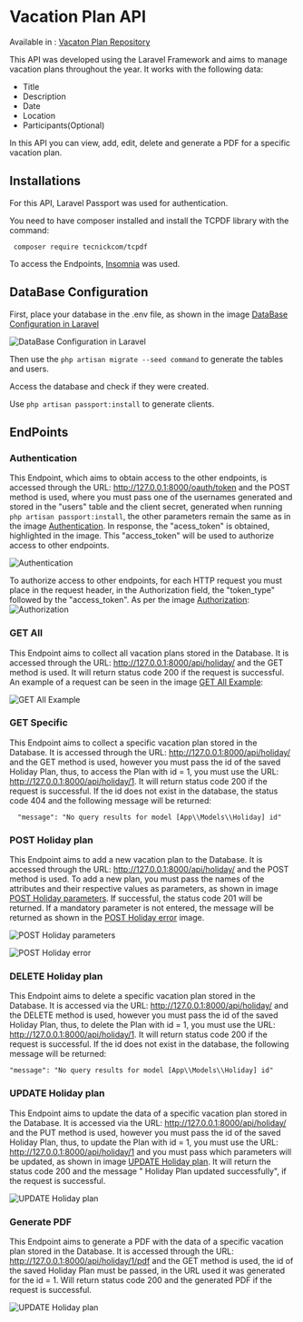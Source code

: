
# Vacation Plan API

 Available in : [Vacaton Plan Repository](https://github.com/NilsonJorge/Vacation_Plan)

This API was developed using the Laravel Framework and aims to manage vacation plans throughout the year. It works with the following data:

- Title 
- Description
- Date
- Location
- Participants(Optional)


In this API you can view, add, edit, delete and generate a PDF for a specific vacation plan.

## Installations

For this API, Laravel Passport was used for authentication.

You need to have composer installed and install the TCPDF library with the command:
```
 composer require tecnickcom/tcpdf
```
To access the Endpoints, [Insomnia](https://insomnia.rest/download) was used.

## DataBase Configuration

First, place your database in the .env file, as shown in the image [DataBase Configuration in Laravel](image/db.png)


![DataBase Configuration in Laravel](image/db.png)

Then use the ```php artisan migrate --seed command``` to generate the tables and users.

Access the database and check if they were created.

Use ``php artisan passport:install`` to generate clients.

## EndPoints

### Authentication 

This Endpoint, which aims to obtain access to the other endpoints, is accessed through the URL: http://127.0.0.1:8000/oauth/token and the POST method is used, where you must pass one of the usernames generated and stored in the "users" table and the client secret, generated when running ``php artisan passport:install``, the other parameters remain the same as in the image [Authentication](image/authentication.png). In response, the "acess_token" is obtained, highlighted in the image. This "access_token" will be used to authorize access to other endpoints.

![Authentication](image/authentication.png)

To authorize access to other endpoints, for each HTTP request you must place in the request header, in the Authorization field, the "token_type" followed by the "access_token". As per the image [Authorization](image/authorization.png):
![Authorization](image/authorization.png)

### GET All

This Endpoint aims to collect all vacation plans stored in the Database. It is accessed through the URL: http://127.0.0.1:8000/api/holiday/ and the GET method is used. It will return status code 200 if the request is successful. An example of a request can be seen in the image [GET All Example](image/getall.png):

![GET All Example](image/getall.png)

### GET Specific

This Endpoint aims to collect a specific vacation plan stored in the Database. It is accessed through the URL: http://127.0.0.1:8000/api/holiday/ and the GET method is used, however you must pass the id of the saved Holiday Plan, thus, to access the Plan with id = 1, you must use the URL: http://127.0.0.1:8000/api/holiday/1. It will return status code 200 if the request is successful. If the id does not exist in the database, the status code 404 and the following message will be returned:

``	"message": "No query results for model [App\\Models\\Holiday] id"``

### POST Holiday plan

This Endpoint aims to add a new vacation plan to the Database. It is accessed through the URL: http://127.0.0.1:8000/api/holiday/ and the POST method is used. To add a new plan, you must pass the names of the attributes and their respective values ​​as parameters, as shown in image [POST Holiday parameters](image/postparameters.png). If successful, the status code 201 will be returned. If a mandatory parameter is not entered, the message will be returned as shown in the [POST Holiday error](image/posterror.png) image.

![POST Holiday parameters](image/postparameters.png)

![POST Holiday error](image/posterror.png)

### DELETE Holiday plan

This Endpoint aims to delete a specific vacation plan stored in the Database. It is accessed via the URL: http://127.0.0.1:8000/api/holiday/ and the DELETE method is used, however you must pass the id of the saved Holiday Plan, thus, to delete the Plan with id = 1, you must use the URL: http://127.0.0.1:8000/api/holiday/1. It will return status code 200 if the request is successful. If the id does not exist in the database, the following message will be returned:

``"message": "No query results for model [App\\Models\\Holiday] id"``

### UPDATE Holiday plan

This Endpoint aims to update the data of a specific vacation plan stored in the Database. It is accessed via the URL: http://127.0.0.1:8000/api/holiday/ and the PUT method is used, however you must pass the id of the saved Holiday Plan, thus, to update the Plan with id = 1, you must use the URL: http://127.0.0.1:8000/api/holiday/1 and you must pass which parameters will be updated, as shown in image [UPDATE Holiday plan](image/updateplan.png). It will return the status code 200 and the message " Holiday Plan updated successfully", if the request is successful.

![UPDATE Holiday plan](image/updateplan.png)

### Generate PDF

This Endpoint aims to generate a PDF with the data of a specific vacation plan stored in the Database. It is accessed through the URL: http://127.0.0.1:8000/api/holiday/1/pdf and the GET method is used, the id of the saved Holiday Plan must be passed, in the URL used it was generated for the id = 1. Will return status code 200 and the generated PDF if the request is successful.

![UPDATE Holiday plan](image/pdf.png)
